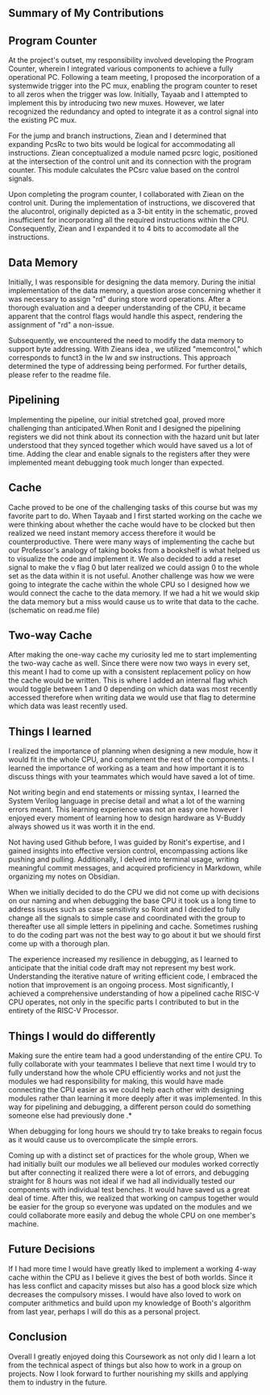 ## Summary of My Contributions 

## Program Counter 
At the project's outset, my responsibility involved developing the Program Counter, wherein I integrated various components to achieve a fully operational PC. Following a team meeting, I proposed the incorporation of a systemwide trigger into the PC mux, enabling the program counter to reset to all zeros when the trigger was low. Initially, Tayaab and I attempted to implement this by introducing two new muxes. However, we later recognized the redundancy and opted to integrate it as a control signal into the existing PC mux.

For the jump and branch instructions, Ziean and I determined that expanding PcsRc to two bits would be logical for accommodating all instructions. Ziean conceptualized a module named pcsrc logic, positioned at the intersection of the control unit and its connection with the program counter. This module calculates the PCsrc value based on the control signals.

Upon completing the program counter, I collaborated with Ziean on the control unit. During the implementation of instructions, we discovered that the alucontrol, originally depicted as a 3-bit entity in the schematic, proved insufficient for incorporating all the required instructions within the CPU. Consequently, Ziean and I expanded it to 4 bits to accomodate all the instructions.
## Data Memory 

Initially, I was responsible for designing the data memory. During the initial implementation of the data memory, a question arose concerning whether it was necessary to assign "rd" during store word operations. After a thorough evaluation and a deeper understanding of the CPU, it became apparent that the control flags would handle this aspect, rendering the assignment of "rd" a non-issue.

Subsequently, we encountered the need to modify the data memory to support byte addressing. With Zieans idea , we utilized "memcontrol," which corresponds to funct3 in the lw and sw instructions. This approach determined the type of addressing being performed. For further details, please refer to the readme file.
## Pipelining 
Implementing the pipeline, our initial stretched goal, proved more challenging than anticipated.When Ronit and I designed the pipelining registers we did not think about its connection with the hazard unit but later understood that they synced together which would have saved us a lot of time. Adding the clear and enable signals to the registers after they were implemented meant debugging took much longer than expected. 



## Cache 

Cache proved to be one of the challenging tasks of this course but was my favorite part to do. When Tayaab and I first started working on the cache we were thinking about whether the cache would have to be clocked but then realized we need instant memory access therefore it would be counterproductive. There were many ways of implementing the cache but our Professor's analogy of taking books from a bookshelf is what helped us to visualize the code and implement it. We also decided to add a reset signal to make the v flag 0 but later realized we could assign 0 to the whole set as the data within it is not useful. Another challenge was how we were going to integrate the cache within the whole CPU so I designed how we would connect the cache to the data memory. If we had a hit we would skip the data memory but a miss would cause us to write that data to the cache. (schematic on read.me file)


## Two-way Cache
After making the one-way cache my curiosity led me to start implementing the two-way cache as well. Since there were now two ways in every set, this meant I had to come up with a consistent replacement policy on how the cache would be written. This is where I added an internal flag which would toggle between 1 and 0 depending on which data was most recently accessed therefore when writing data we would use that flag to determine which data was least recently used.




## Things I learned 

I realized the importance of planning when designing a new module, how it would fit in the whole CPU, and complement the rest of the components.
I learned the importance of working as a team and how important it is to discuss things with your teammates which would have saved a lot of time.

Not writing begin and end statements or missing syntax, I learned the System Verilog language in precise detail and what a lot of the warning errors meant. This learning experience was not an easy one however I enjoyed every moment of learning how to design hardware as V-Buddy always showed us it was worth it in the end. 

Not having used Github before, I was guided by Ronit's expertise, and I gained insights into effective version control, encompassing actions like pushing and pulling. Additionally, I delved into terminal usage,  writing meaningful commit messages, and acquired proficiency in Markdown,  while organizing my notes on Obsidian.

When we initially decided to do the CPU we did not come up with decisions on our naming and when debugging the base CPU it took us a long time to address issues such as case sensitivity so Ronit and I decided to fully change all the signals to simple case and coordinated with the group to thereafter use all simple letters in pipelining and cache. Sometimes rushing to do the coding part was not the best way to go about it but we should first come up with a thorough plan.

The experience increased my resilience in debugging, as I learned to anticipate that the initial code draft may not represent my best work. Understanding the iterative nature of writing efficient code, I embraced the notion that improvement is an ongoing process. Most significantly, I achieved a comprehensive understanding of how a pipelined cache RISC-V CPU operates, not only in the specific parts I contributed to but in the entirety of the RISC-V Processor.

## Things I would do differently 

Making sure the entire team had a good understanding of the entire CPU. To fully collaborate with your teammates I believe that next time I would try to fully understand how the whole CPU efficiently works and not just the modules we had responsibility for making, this would have made connecting the CPU easier as we could help each other with designing modules rather than learning it more deeply after it was implemented. 
In this way for pipelining and debugging, a different person could do something someone else had previously done .*

When debugging for long hours we should try to take breaks to regain focus as it would cause us to overcomplicate the simple errors. 

Coming up with a distinct set of practices for the whole group, When we had initially built our modules we all believed our modules worked correctly but after connecting it realized there were a lot of errors, and debugging straight for 8 hours was not ideal if we had all individually tested our components with individual test benches. It would have saved us a great deal of time. After this, we realized that working on campus together would be easier for the group so everyone was updated on the modules and we could collaborate more easily and debug the whole CPU on one member's machine. 

## Future Decisions
If I had more time I would have greatly liked to implement a working 4-way cache within the CPU as I believe it gives the best of both worlds. Since it has less conflict and capacity misses but also has a good block size which decreases the compulsory misses. I would have also loved to work on computer arithmetics and build upon my knowledge of Booth's algorithm from last year, perhaps I will do this as a personal project.
## Conclusion 
Overall I greatly enjoyed doing this Coursework as not only did I learn a lot from the technical aspect of things but also how to work in a group on projects. Now I look forward to further nourishing my skills and applying them to industry in the future.

